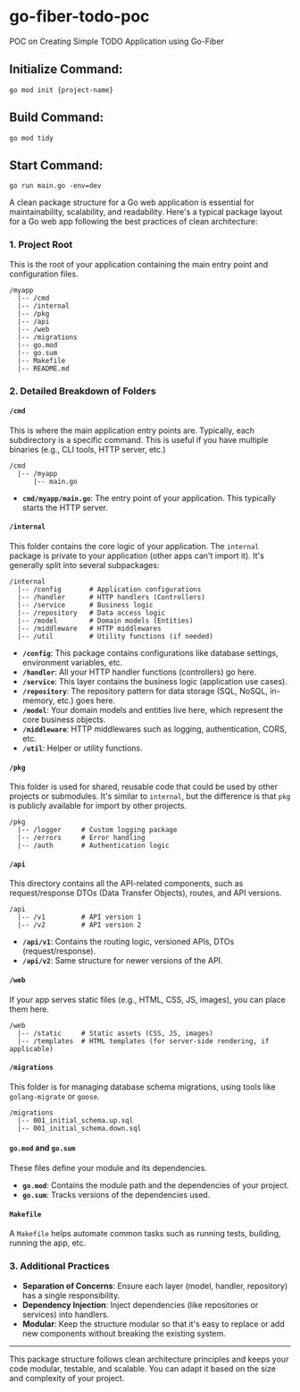# go-fiber-todo-poc
POC on Creating Simple TODO Application using Go-Fiber

## Initialize Command:
```
go mod init {project-name}
```

## Build Command:
```
go mod tidy 
```

## Start Command:
```
go run main.go -env=dev
```

A clean package structure for a Go web application is essential for maintainability, scalability, and readability. Here's a typical package layout for a Go web app following the best practices of clean architecture:

### 1. **Project Root**
This is the root of your application containing the main entry point and configuration files.

```
/myapp
  |-- /cmd
  |-- /internal
  |-- /pkg
  |-- /api
  |-- /web
  |-- /migrations
  |-- go.mod
  |-- go.sum
  |-- Makefile
  |-- README.md
```

### 2. **Detailed Breakdown of Folders**

#### `/cmd`
This is where the main application entry points are. Typically, each subdirectory is a specific command. This is useful if you have multiple binaries (e.g., CLI tools, HTTP server, etc.)

```
/cmd
  |-- /myapp
      |-- main.go
```

- **`cmd/myapp/main.go`**: The entry point of your application. This typically starts the HTTP server.

#### `/internal`
This folder contains the core logic of your application. The `internal` package is private to your application (other apps can't import it). It's generally split into several subpackages:

```
/internal
  |-- /config       # Application configurations
  |-- /handler      # HTTP handlers (Controllers)
  |-- /service      # Business logic
  |-- /repository   # Data access logic
  |-- /model        # Domain models (Entities)
  |-- /middleware   # HTTP middlewares
  |-- /util         # Utility functions (if needed)
```

- **`/config`**: This package contains configurations like database settings, environment variables, etc.
- **`/handler`**: All your HTTP handler functions (controllers) go here.
- **`/service`**: This layer contains the business logic (application use cases).
- **`/repository`**: The repository pattern for data storage (SQL, NoSQL, in-memory, etc.) goes here.
- **`/model`**: Your domain models and entities live here, which represent the core business objects.
- **`/middleware`**: HTTP middlewares such as logging, authentication, CORS, etc.
- **`/util`**: Helper or utility functions.

#### `/pkg`
This folder is used for shared, reusable code that could be used by other projects or submodules. It's similar to `internal`, but the difference is that `pkg` is publicly available for import by other projects.

```
/pkg
  |-- /logger     # Custom logging package
  |-- /errors     # Error handling
  |-- /auth       # Authentication logic
```

#### `/api`
This directory contains all the API-related components, such as request/response DTOs (Data Transfer Objects), routes, and API versions.

```
/api
  |-- /v1         # API version 1
  |-- /v2         # API version 2
```

- **`/api/v1`**: Contains the routing logic, versioned APIs, DTOs (request/response).
- **`/api/v2`**: Same structure for newer versions of the API.

#### `/web`
If your app serves static files (e.g., HTML, CSS, JS, images), you can place them here.

```
/web
  |-- /static     # Static assets (CSS, JS, images)
  |-- /templates  # HTML templates (for server-side rendering, if applicable)
```

#### `/migrations`
This folder is for managing database schema migrations, using tools like `golang-migrate` or `goose`.

```
/migrations
  |-- 001_initial_schema.up.sql
  |-- 001_initial_schema.down.sql
```

#### `go.mod` and `go.sum`
These files define your module and its dependencies.

- **`go.mod`**: Contains the module path and the dependencies of your project.
- **`go.sum`**: Tracks versions of the dependencies used.

#### `Makefile`
A `Makefile` helps automate common tasks such as running tests, building, running the app, etc.

### 3. **Additional Practices**
- **Separation of Concerns**: Ensure each layer (model, handler, repository) has a single responsibility.
- **Dependency Injection**: Inject dependencies (like repositories or services) into handlers.
- **Modular**: Keep the structure modular so that it's easy to replace or add new components without breaking the existing system.

---

This package structure follows clean architecture principles and keeps your code modular, testable, and scalable. You can adapt it based on the size and complexity of your project.
